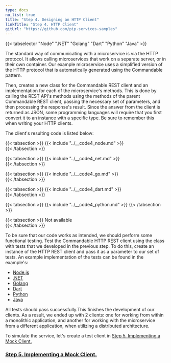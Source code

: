 ```yaml
---
type: docs
no_list: true
title: "Step 4. Designing an HTTP Client"
linkTitle: "Step 4. HTTP Client" 
gitUrl: "https://github.com/pip-services-samples"
---
```


{{< tabselector "Node" ".NET" "Golang" "Dart" "Python" "Java" >}}

The standard way of communicating with a microservice is via the HTTP protocol. It allows calling microservices that work on a separate server, or in their own container. Our example microservice uses a simplified version of the HTTP protocol that is automatically generated using the Commandable pattern.    
    
Then, creates a new class for the Commandable REST client and an implementation for each of the microservice's methods. This is done by calling the REST API's methods using the methods of the parent Commandable REST client, passing the necessary set of parameters, and then processing the response's result. Since the answer from the client is returned as JSON, some programming languages will require that you first convert it to an instance with a specific type. Be sure to remember this when writing your HTTP clients.

The client's resulting code is listed below:

{{< tabsection >}}
  {{< include "../__code4_node.md" >}}  
{{< /tabsection >}}

{{< tabsection >}}
  {{< include "../__code4_net.md" >}}    
{{< /tabsection >}}

{{< tabsection >}}
  {{< include "../__code4_go.md" >}}   
{{< /tabsection >}}

{{< tabsection >}}
  {{< include "../__code4_dart.md" >}}    
{{< /tabsection >}}

{{< tabsection >}}
  {{< include "../__code4_python.md" >}}
{{< /tabsection >}}

{{< tabsection >}}
  Not available  
{{< /tabsection >}}

To be sure that our code works as intended, we should perform some functional testing. Test the Commandable HTTP REST client using the class with tests that we developed in the previous step. To do this, create an instance of the HTTP REST client and pass it as a parameter to our set of tests.
An example implementation of the tests can be found in the example's:

- [Node.js](https://github.com/pip-services-samples/client-beacons-nodex/blob/main/test/version1/BeaconsHttpClient.test.ts)
- [.NET](https://github.com/pip-services-samples/client-beacons-dotnet/blob/master/test/Clients/Version1/BeaconsHttpClientV1Test.cs)
- [Golang](https://github.com/pip-services-samples12345)
- [Dart](https://github.com/pip-services-samples/client-beacons-dart/blob/master/test/version1/BeaconsHttpClientV1_test.dart)
- [Python](https://github.com/pip-services-samples/client-beacons-python/blob/master/test/version1/test_BeaconsHttpClientV1.py)
- [Java](https://github.com/pip-services-samples/client-beacons-java/blob/master/test/org/pipservices3/beacons/client/version1/BeaconsHttpClientV1Test.java)


All tests should pass successfully.This finishes the development of our clients. As a result, we ended up with 2 clients: one for working from within a monolithic application, and another for working with the microservice from a different application, when utilizing a distributed architecture.

To simulate the service, let's create a test client in [Step 5. Implementing a Mock Client.](../step4)


<span class="hide-title-link">

### [Step 5. Implementing a Mock Client.](../step4)

</span>
